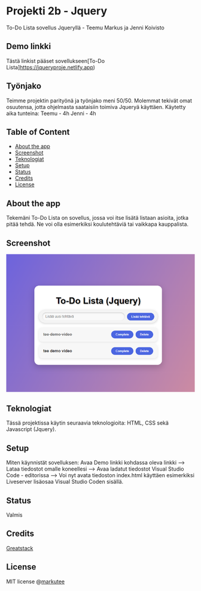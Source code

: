# Projekti 2b - Jquery
To-Do Lista sovellus Jqueryllä - Teemu Markus ja Jenni Koivisto

## Demo linkki
Tästä linkist pääset sovellukseen[To-Do Lista]https://jqueryproje.netlify.app)

## Työnjako
Teimme projektin parityönä ja työnjako meni 50/50. Molemmat tekivät omat osuutensa, jotta ohjelmasta saataisiin toimiva Jqueryä käyttäen.
Käytetty aika tunteina:
Teemu - 4h
Jenni - 4h

## Table of Content
- [About the app](#about-the-app)
- [Screenshot](#screenshot)
- [Teknologiat](#teknologiat)
- [Setup](#setup)
- [Status](#status)
- [Credits](#credits)
- [License](#license)


## About the app
Tekemäni To-Do Lista on sovellus, jossa voi itse lisätä listaan asioita, jotka pitää tehdä. Ne voi olla esimerkiksi koulutehtäviä tai vaikkapa kauppalista.

## Screenshot
![Toimiva-sovellus](demokuva.png)

## Teknologiat
Tässä projektissa käytin seuraavia teknologioita: HTML, CSS sekä Javascript (Jquery).

## Setup
Miten käynnistät sovelluksen:
     Avaa Demo linkki kohdassa oleva linkki
    --> Lataa tiedostot omalle koneellesi
    --> Avaa ladatut tiedostot Visual Studio Code - editorissa
    --> Voi nyt avata tiedoston index.html käyttäen esimerkiksi Liveserver lisäosaa Visual Studio Coden sisällä.

## Status
Valmis

## Credits
[Greatstack](https://www.youtube.com/watch?v=G0jO8kUrg-I&t=960s)


## License
MIT license @[markutee](https://github.com/markutee/Jsprojekti1?tab=MIT-1-ov-file)
